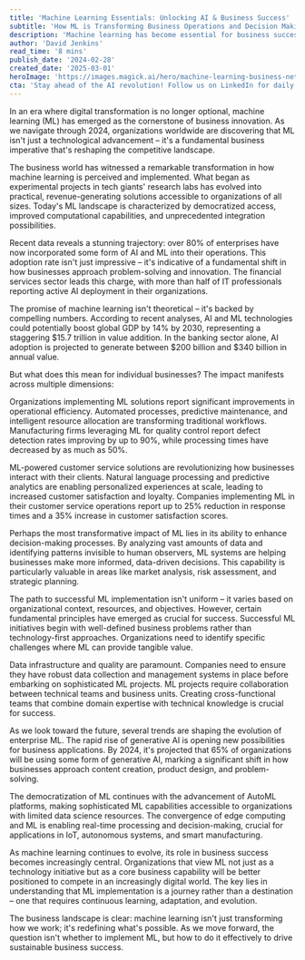 ```yaml
---
title: 'Machine Learning Essentials: Unlocking AI & Business Success'
subtitle: 'How ML is Transforming Business Operations and Decision Making'
description: 'Machine learning has become essential for business success in 2024, with over 80% of enterprises incorporating AI and ML into their operations. This comprehensive guide explores how ML is transforming business operations, improving decision-making, and creating new opportunities for growth across industries.'
author: 'David Jenkins'
read_time: '8 mins'
publish_date: '2024-02-28'
created_date: '2025-03-01'
heroImage: 'https://images.magick.ai/hero/machine-learning-business-networks.jpg'
cta: 'Stay ahead of the AI revolution! Follow us on LinkedIn for daily insights on machine learning, AI innovations, and digital transformation strategies that are reshaping the business landscape.'
---
```


In an era where digital transformation is no longer optional, machine learning (ML) has emerged as the cornerstone of business innovation. As we navigate through 2024, organizations worldwide are discovering that ML isn't just a technological advancement – it's a fundamental business imperative that's reshaping the competitive landscape.

The business world has witnessed a remarkable transformation in how machine learning is perceived and implemented. What began as experimental projects in tech giants' research labs has evolved into practical, revenue-generating solutions accessible to organizations of all sizes. Today's ML landscape is characterized by democratized access, improved computational capabilities, and unprecedented integration possibilities.

Recent data reveals a stunning trajectory: over 80% of enterprises have now incorporated some form of AI and ML into their operations. This adoption rate isn't just impressive – it's indicative of a fundamental shift in how businesses approach problem-solving and innovation. The financial services sector leads this charge, with more than half of IT professionals reporting active AI deployment in their organizations.

The promise of machine learning isn't theoretical – it's backed by compelling numbers. According to recent analyses, AI and ML technologies could potentially boost global GDP by 14% by 2030, representing a staggering $15.7 trillion in value addition. In the banking sector alone, AI adoption is projected to generate between $200 billion and $340 billion in annual value.

But what does this mean for individual businesses? The impact manifests across multiple dimensions:

Organizations implementing ML solutions report significant improvements in operational efficiency. Automated processes, predictive maintenance, and intelligent resource allocation are transforming traditional workflows. Manufacturing firms leveraging ML for quality control report defect detection rates improving by up to 90%, while processing times have decreased by as much as 50%.

ML-powered customer service solutions are revolutionizing how businesses interact with their clients. Natural language processing and predictive analytics are enabling personalized experiences at scale, leading to increased customer satisfaction and loyalty. Companies implementing ML in their customer service operations report up to 25% reduction in response times and a 35% increase in customer satisfaction scores.

Perhaps the most transformative impact of ML lies in its ability to enhance decision-making processes. By analyzing vast amounts of data and identifying patterns invisible to human observers, ML systems are helping businesses make more informed, data-driven decisions. This capability is particularly valuable in areas like market analysis, risk assessment, and strategic planning.

The path to successful ML implementation isn't uniform – it varies based on organizational context, resources, and objectives. However, certain fundamental principles have emerged as crucial for success. Successful ML initiatives begin with well-defined business problems rather than technology-first approaches. Organizations need to identify specific challenges where ML can provide tangible value.

Data infrastructure and quality are paramount. Companies need to ensure they have robust data collection and management systems in place before embarking on sophisticated ML projects. ML projects require collaboration between technical teams and business units. Creating cross-functional teams that combine domain expertise with technical knowledge is crucial for success.

As we look toward the future, several trends are shaping the evolution of enterprise ML. The rapid rise of generative AI is opening new possibilities for business applications. By 2024, it's projected that 65% of organizations will be using some form of generative AI, marking a significant shift in how businesses approach content creation, product design, and problem-solving.

The democratization of ML continues with the advancement of AutoML platforms, making sophisticated ML capabilities accessible to organizations with limited data science resources. The convergence of edge computing and ML is enabling real-time processing and decision-making, crucial for applications in IoT, autonomous systems, and smart manufacturing.

As machine learning continues to evolve, its role in business success becomes increasingly central. Organizations that view ML not just as a technology initiative but as a core business capability will be better positioned to compete in an increasingly digital world. The key lies in understanding that ML implementation is a journey rather than a destination – one that requires continuous learning, adaptation, and evolution.

The business landscape is clear: machine learning isn't just transforming how we work; it's redefining what's possible. As we move forward, the question isn't whether to implement ML, but how to do it effectively to drive sustainable business success.